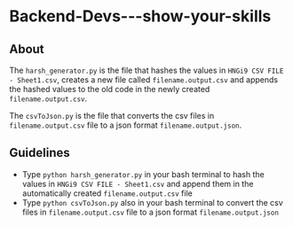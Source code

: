 # Backend-Devs---show-your-skills

## About
The `harsh_generator.py` is the file that hashes the values in `HNGi9 CSV FILE - Sheet1.csv`, creates a new file called `filename.output.csv` and appends the hashed values to the old code in the newly created `filename.output.csv`.

The `csvToJson.py` is the file that converts the csv files in `filename.output.csv` file to a json format `filename.output.json`.

## Guidelines
* Type ```python harsh_generator.py``` in your bash terminal to hash the values in `HNGi9 CSV FILE - Sheet1.csv` and append them in the automatically created `filename.output.csv` file 
* Type ```python csvToJson.py``` also in your bash terminal to convert the csv files in `filename.output.csv` file to a json format `filename.output.json`

